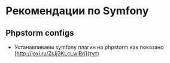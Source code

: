 # Рекомендации по Symfony

## Phpstorm configs
* Устанавливаем symfony плагин на phpstorm как показано [http://joxi.ru/ZrJj3KLcLwlRrj](тут)